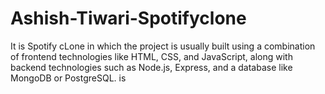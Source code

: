 # Ashish-Tiwari-Spotifyclone
It is Spotify cLone in which the  project is usually built using a combination of frontend technologies like HTML, CSS, and JavaScript, along with backend technologies such as Node.js, Express, and a database like MongoDB or PostgreSQL.
is 
